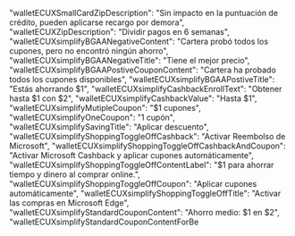  "walletECUXSmallCardZipDescription": "Sin impacto en la puntuación de crédito, pueden aplicarse recargo por demora",
  "walletECUXZipDescription": "Dividir pagos en 6 semanas",
  "walletECUXsimplifyBGAANegativeContent": "Cartera probó todos los cupones, pero no encontró ningún ahorro",
  "walletECUXsimplifyBGAANegativeTitle": "Tiene el mejor precio",
  "walletECUXsimplifyBGAAPostiveCouponContent": "Cartera ha probado todos los cupones disponibles",
  "walletECUXsimplifyBGAAPostiveTitle": "Estás ahorrando $1",
  "walletECUXsimplifyCashbackEnrollText": "Obtener hasta $1 con $2",
  "walletECUXsimplifyCashbackValue": "Hasta $1",
  "walletECUXsimplifyMutipleCoupon": "$1 cupones",
  "walletECUXsimplifyOneCoupon": "1 cupón",
  "walletECUXsimplifySavingTitle": "Aplicar descuento",
  "walletECUXsimplifyShoppingToggleOffCashback": "Activar Reembolso de Microsoft",
  "walletECUXsimplifyShoppingToggleOffCashbackAndCoupon": "Activar Microsoft Cashback y aplicar cupones automáticamente",
  "walletECUXsimplifyShoppingToggleOffContentLabel": "$1 para ahorrar tiempo y dinero al comprar online.",
  "walletECUXsimplifyShoppingToggleOffCoupon": "Aplicar cupones automáticamente",
  "walletECUXsimplifyShoppingToggleOffTitle": "Activar las compras en Microsoft Edge",
  "walletECUXsimplifyStandardCouponContent": "Ahorro medio: $1 en $2",
  "walletECUXsimplifyStandardCouponContentForBe